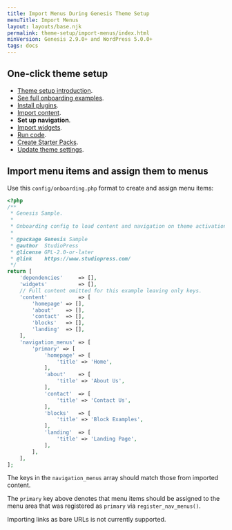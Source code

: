 ```yaml
---
title: Import Menus During Genesis Theme Setup
menuTitle: Import Menus
layout: layouts/base.njk
permalink: theme-setup/import-menus/index.html
minVersion: Genesis 2.9.0+ and WordPress 5.0.0+
tags: docs
---
```


## One-click theme setup

- <a href="{{ '/theme-setup/' | url }}">Theme setup introduction</a>.
- <a href="{{ '/theme-setup/onboarding-examples/' | url }}">See full onboarding examples</a>.
- <a href="{{ '/theme-setup/install-dependencies/' | url }}">Install plugins</a>.
- <a href="{{ '/theme-setup/import-content/' | url }}">Import content</a>.
- **Set up navigation**.
- <a href="{{ '/theme-setup/import-widgets/' | url }}">Import widgets</a>.
- <a href="{{ '/theme-setup/run-code/' | url }}">Run code</a>.
- <a href="{{ '/theme-setup/starter-packs/' | url }}">Create Starter Packs</a>.
- <a href="{{ '/theme-setup/theme-settings/' | url }}">Update theme settings</a>.

## Import menu items and assign them to menus

Use this `config/onboarding.php` format to create and assign menu items:

```php
<?php
/**
 * Genesis Sample.
 *
 * Onboarding config to load content and navigation on theme activation.
 *
 * @package Genesis Sample
 * @author  StudioPress
 * @license GPL-2.0-or-later
 * @link    https://www.studiopress.com/
 */
return [
	'dependencies'     => [],
	'widgets'          => [],
	// Full content omitted for this example leaving only keys.
	'content'          => [
		'homepage' => [],
		'about'    => [],
		'contact'  => [],
		'blocks'   => [],
		'landing'  => [],
	],
	'navigation_menus' => [
		'primary' => [
			'homepage' => [
				'title' => 'Home',
			],
			'about'    => [
				'title' => 'About Us',
			],
			'contact'  => [
				'title' => 'Contact Us',
			],
			'blocks'   => [
				'title' => 'Block Examples',
			],
			'landing'  => [
				'title' => 'Landing Page',
			],
		],
	],
];
```

The keys in the `navigation_menus` array should match those from imported content.

The `primary` key above denotes that menu items should be assigned to the menu area that was registered as `primary` via `register_nav_menus()`.

Importing links as bare URLs is not currently supported.
